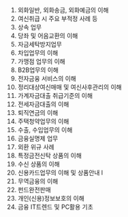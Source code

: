 1. 외화일반, 외화송금, 외화예금의 이해
2. 여신취급 시 주요 부적정 사례 등
3. 상속 업무
4. 당좌 및 어음교환의 이해
5. 자금세탁방지업무
6. 차입업무의 이해
7. 가맹점 업무의 이해
8. B2B업무의 이해
9. 전자금융 서비스의 이해
10. 정리대상여신매매 및 여신사후관리의 이해
11. 가계자금대출 취급기준의 이해
12. 전세자금대출의 이해
13. 퇴직연금의 이해
14. 주택청약업무의 이해
15. 수출, 수입업무의 이해
16. 금융실명제 업무
17. 외환 위규 사례
18. 특정금전신탁 상품의 이해
19. 수신 상품의 이해
20. 신용카드업무의 이해 및 상품안내
l
22. 무역금융의 이해
23. 펀드완전판매
24. 개인(신용)정보보호의 이해
25. 금융 IT트렌드 및 PC활용 기초